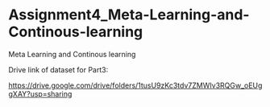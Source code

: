 # Assignment4_Meta-Learning-and-Continous-learning
Meta Learning and Continous learning


Drive link of dataset for Part3: 

https://drive.google.com/drive/folders/1tusU9zKc3tdv7ZMWIv3RQGw_oEUggXAY?usp=sharing

